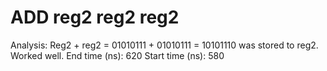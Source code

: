 # ADD reg2 reg2 reg2

Analysis: Reg2 + reg2 = 01010111 + 01010111 = 10101110 was stored to reg2. Worked well.
End time (ns): 620
Start time (ns): 580